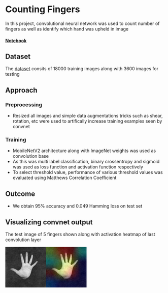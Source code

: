 # Counting Fingers
In this project, convolutional neural network was used to count number of fingers as well as identify which hand was upheld in image
#### [Notebook](https://github.com/bhavikfirke/Counting_Fingers/blob/main/counting_fingers_github.ipynb)

	
## Dataset
The [dataset](https://www.kaggle.com/datasets/koryakinp/fingers) consits of 18000 training images along with 3600 images for testing

## Approach
### Preprocessing
- Resized all images and simple data augmentations tricks such as shear, rotation, etc were used to artifically increase training examples seen by convnet

### Training
- MobileNetV2 architecture along with ImageNet weights was used as convolution base
- As this was multi label classification, binary crossentropy and sigmoid was used as loss function and activation function respectively
- To select threshold value, performance  of various threshold values was evaluated using Matthews Correlation Coefficient

## Outcome
- We obtain 95% accuracy and 0.049 Hamming loss on test set 

## Visualizing convnet output
The test image of 5 fingers shown along with activation heatmap of last convolution layer <br>


![Activation heatmap example](https://github.com/bhavikfirke/Counting_Fingers/blob/main/GradCAM_heatmap.png)
